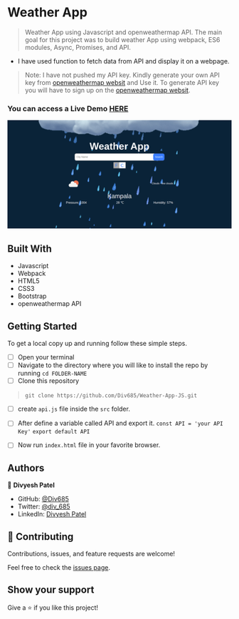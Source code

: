 # Weather App

> Weather App using Javascript and openweathermap API. The main goal for this project was to build weather App using webpack, ES6 modules, Async, Promises, and API.
  - I have used function to fetch data from API and display it on a webpage.

> Note: I have not pushed my API key. Kindly generate your own API key from [openweathermap websit](https://openweathermap.org/) and Use it. To generate API key you will have to sign up on the [openweathermap websit](https://openweathermap.org/).


### You can access a Live Demo [HERE]()

![Screenshot](./screencapture.png)

## Built With

- Javascript
- Webpack
- HTML5
- CSS3
- Bootstrap
- openweathermap API

## Getting Started

To get a local copy up and running follow these simple steps.

- [ ] Open your terminal
- [ ]  Navigate to the directory where you will like to install the repo by running `cd FOLDER-NAME` 
- [ ] Clone this repository
 > `git clone https://github.com/Div685/Weather-App-JS.git`
- [ ] create `api.js` file inside the `src` folder.
- [ ] After define a variable called API and export it.
    `const API = 'your API Key'`
    `export default API`
 - [ ] Now run `index.html` file in your favorite browser.

 
## Authors

👤 **Divyesh Patel**

- GitHub: [@Div685](https://github.com/Div685)
- Twitter: [@div_685](https://twitter.com/div_685)
- LinkedIn: [Divyesh Patel](https://www.linkedin.com/in/divyesh-daxa-patel/)


## 🤝 Contributing

Contributions, issues, and feature requests are welcome!

Feel free to check the [issues page](https://github.com/Div685/Weather-App-JS/issues).


## Show your support

Give a ⭐️ if you like this project!